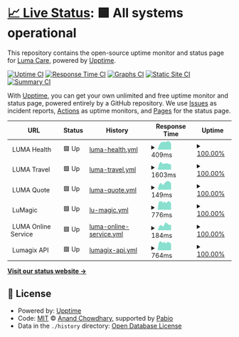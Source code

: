 # [📈 Live Status](https://luma-care.github.io/uptime-monitoring): <!--live status--> **🟩 All systems operational**

This repository contains the open-source uptime monitor and status page for [Luma Care](https://luma-care.github.io/uptime-monitoring), powered by [Upptime](https://github.com/upptime/upptime).

[![Uptime CI](https://github.com/luma-care/uptime-monitoring/workflows/Uptime%20CI/badge.svg)](https://github.com/luma-care/uptime-monitoring/actions?query=workflow%3A%22Uptime+CI%22)
[![Response Time CI](https://github.com/luma-care/uptime-monitoring/workflows/Response%20Time%20CI/badge.svg)](https://github.com/luma-care/uptime-monitoring/actions?query=workflow%3A%22Response+Time+CI%22)
[![Graphs CI](https://github.com/luma-care/uptime-monitoring/workflows/Graphs%20CI/badge.svg)](https://github.com/luma-care/uptime-monitoring/actions?query=workflow%3A%22Graphs+CI%22)
[![Static Site CI](https://github.com/luma-care/uptime-monitoring/workflows/Static%20Site%20CI/badge.svg)](https://github.com/luma-care/uptime-monitoring/actions?query=workflow%3A%22Static+Site+CI%22)
[![Summary CI](https://github.com/luma-care/uptime-monitoring/workflows/Summary%20CI/badge.svg)](https://github.com/luma-care/uptime-monitoring/actions?query=workflow%3A%22Summary+CI%22)

With [Upptime](https://upptime.js.org), you can get your own unlimited and free uptime monitor and status page, powered entirely by a GitHub repository. We use [Issues](https://github.com/luma-care/uptime-monitoring/issues) as incident reports, [Actions](https://github.com/luma-care/uptime-monitoring/actions) as uptime monitors, and [Pages](https://luma-care.github.io/uptime-monitoring) for the status page.

<!--start: status pages-->
<!-- This summary is generated by Upptime (https://github.com/upptime/upptime) -->
<!-- Do not edit this manually, your changes will be overwritten -->
<!-- prettier-ignore -->
| URL | Status | History | Response Time | Uptime |
| --- | ------ | ------- | ------------- | ------ |
| <img alt="" src="https://www.lumahealth.com/wp-content/themes/luma/images/favicon.ico" height="13"> LUMA Health | 🟩 Up | [luma-health.yml](https://github.com/luma-care/uptime-monitoring/commits/HEAD/history/luma-health.yml) | <details><summary><img alt="Response time graph" src="./graphs/luma-health/response-time-week.png" height="20"> 409ms</summary><br><a href="https://luma-care.github.io/uptime-monitoring/history/luma-health"><img alt="Response time 409" src="https://img.shields.io/endpoint?url=https%3A%2F%2Fraw.githubusercontent.com%2Fluma-care%2Fuptime-monitoring%2FHEAD%2Fapi%2Fluma-health%2Fresponse-time.json"></a><br><a href="https://luma-care.github.io/uptime-monitoring/history/luma-health"><img alt="24-hour response time 372" src="https://img.shields.io/endpoint?url=https%3A%2F%2Fraw.githubusercontent.com%2Fluma-care%2Fuptime-monitoring%2FHEAD%2Fapi%2Fluma-health%2Fresponse-time-day.json"></a><br><a href="https://luma-care.github.io/uptime-monitoring/history/luma-health"><img alt="7-day response time 409" src="https://img.shields.io/endpoint?url=https%3A%2F%2Fraw.githubusercontent.com%2Fluma-care%2Fuptime-monitoring%2FHEAD%2Fapi%2Fluma-health%2Fresponse-time-week.json"></a><br><a href="https://luma-care.github.io/uptime-monitoring/history/luma-health"><img alt="30-day response time 409" src="https://img.shields.io/endpoint?url=https%3A%2F%2Fraw.githubusercontent.com%2Fluma-care%2Fuptime-monitoring%2FHEAD%2Fapi%2Fluma-health%2Fresponse-time-month.json"></a><br><a href="https://luma-care.github.io/uptime-monitoring/history/luma-health"><img alt="1-year response time 409" src="https://img.shields.io/endpoint?url=https%3A%2F%2Fraw.githubusercontent.com%2Fluma-care%2Fuptime-monitoring%2FHEAD%2Fapi%2Fluma-health%2Fresponse-time-year.json"></a></details> | <details><summary><a href="https://luma-care.github.io/uptime-monitoring/history/luma-health">100.00%</a></summary><a href="https://luma-care.github.io/uptime-monitoring/history/luma-health"><img alt="All-time uptime 100.00%" src="https://img.shields.io/endpoint?url=https%3A%2F%2Fraw.githubusercontent.com%2Fluma-care%2Fuptime-monitoring%2FHEAD%2Fapi%2Fluma-health%2Fuptime.json"></a><br><a href="https://luma-care.github.io/uptime-monitoring/history/luma-health"><img alt="24-hour uptime 100.00%" src="https://img.shields.io/endpoint?url=https%3A%2F%2Fraw.githubusercontent.com%2Fluma-care%2Fuptime-monitoring%2FHEAD%2Fapi%2Fluma-health%2Fuptime-day.json"></a><br><a href="https://luma-care.github.io/uptime-monitoring/history/luma-health"><img alt="7-day uptime 100.00%" src="https://img.shields.io/endpoint?url=https%3A%2F%2Fraw.githubusercontent.com%2Fluma-care%2Fuptime-monitoring%2FHEAD%2Fapi%2Fluma-health%2Fuptime-week.json"></a><br><a href="https://luma-care.github.io/uptime-monitoring/history/luma-health"><img alt="30-day uptime 100.00%" src="https://img.shields.io/endpoint?url=https%3A%2F%2Fraw.githubusercontent.com%2Fluma-care%2Fuptime-monitoring%2FHEAD%2Fapi%2Fluma-health%2Fuptime-month.json"></a><br><a href="https://luma-care.github.io/uptime-monitoring/history/luma-health"><img alt="1-year uptime 100.00%" src="https://img.shields.io/endpoint?url=https%3A%2F%2Fraw.githubusercontent.com%2Fluma-care%2Fuptime-monitoring%2FHEAD%2Fapi%2Fluma-health%2Fuptime-year.json"></a></details>
| <img alt="" src="https://www.lumahealth.com/wp-content/themes/luma/images/favicon.ico" height="13"> LUMA Travel | 🟩 Up | [luma-travel.yml](https://github.com/luma-care/uptime-monitoring/commits/HEAD/history/luma-travel.yml) | <details><summary><img alt="Response time graph" src="./graphs/luma-travel/response-time-week.png" height="20"> 1603ms</summary><br><a href="https://luma-care.github.io/uptime-monitoring/history/luma-travel"><img alt="Response time 1603" src="https://img.shields.io/endpoint?url=https%3A%2F%2Fraw.githubusercontent.com%2Fluma-care%2Fuptime-monitoring%2FHEAD%2Fapi%2Fluma-travel%2Fresponse-time.json"></a><br><a href="https://luma-care.github.io/uptime-monitoring/history/luma-travel"><img alt="24-hour response time 1341" src="https://img.shields.io/endpoint?url=https%3A%2F%2Fraw.githubusercontent.com%2Fluma-care%2Fuptime-monitoring%2FHEAD%2Fapi%2Fluma-travel%2Fresponse-time-day.json"></a><br><a href="https://luma-care.github.io/uptime-monitoring/history/luma-travel"><img alt="7-day response time 1603" src="https://img.shields.io/endpoint?url=https%3A%2F%2Fraw.githubusercontent.com%2Fluma-care%2Fuptime-monitoring%2FHEAD%2Fapi%2Fluma-travel%2Fresponse-time-week.json"></a><br><a href="https://luma-care.github.io/uptime-monitoring/history/luma-travel"><img alt="30-day response time 1603" src="https://img.shields.io/endpoint?url=https%3A%2F%2Fraw.githubusercontent.com%2Fluma-care%2Fuptime-monitoring%2FHEAD%2Fapi%2Fluma-travel%2Fresponse-time-month.json"></a><br><a href="https://luma-care.github.io/uptime-monitoring/history/luma-travel"><img alt="1-year response time 1603" src="https://img.shields.io/endpoint?url=https%3A%2F%2Fraw.githubusercontent.com%2Fluma-care%2Fuptime-monitoring%2FHEAD%2Fapi%2Fluma-travel%2Fresponse-time-year.json"></a></details> | <details><summary><a href="https://luma-care.github.io/uptime-monitoring/history/luma-travel">100.00%</a></summary><a href="https://luma-care.github.io/uptime-monitoring/history/luma-travel"><img alt="All-time uptime 100.00%" src="https://img.shields.io/endpoint?url=https%3A%2F%2Fraw.githubusercontent.com%2Fluma-care%2Fuptime-monitoring%2FHEAD%2Fapi%2Fluma-travel%2Fuptime.json"></a><br><a href="https://luma-care.github.io/uptime-monitoring/history/luma-travel"><img alt="24-hour uptime 100.00%" src="https://img.shields.io/endpoint?url=https%3A%2F%2Fraw.githubusercontent.com%2Fluma-care%2Fuptime-monitoring%2FHEAD%2Fapi%2Fluma-travel%2Fuptime-day.json"></a><br><a href="https://luma-care.github.io/uptime-monitoring/history/luma-travel"><img alt="7-day uptime 100.00%" src="https://img.shields.io/endpoint?url=https%3A%2F%2Fraw.githubusercontent.com%2Fluma-care%2Fuptime-monitoring%2FHEAD%2Fapi%2Fluma-travel%2Fuptime-week.json"></a><br><a href="https://luma-care.github.io/uptime-monitoring/history/luma-travel"><img alt="30-day uptime 100.00%" src="https://img.shields.io/endpoint?url=https%3A%2F%2Fraw.githubusercontent.com%2Fluma-care%2Fuptime-monitoring%2FHEAD%2Fapi%2Fluma-travel%2Fuptime-month.json"></a><br><a href="https://luma-care.github.io/uptime-monitoring/history/luma-travel"><img alt="1-year uptime 100.00%" src="https://img.shields.io/endpoint?url=https%3A%2F%2Fraw.githubusercontent.com%2Fluma-care%2Fuptime-monitoring%2FHEAD%2Fapi%2Fluma-travel%2Fuptime-year.json"></a></details>
| <img alt="" src="https://www.lumahealth.com/wp-content/themes/luma/images/favicon.ico" height="13"> LUMA Quote | 🟩 Up | [luma-quote.yml](https://github.com/luma-care/uptime-monitoring/commits/HEAD/history/luma-quote.yml) | <details><summary><img alt="Response time graph" src="./graphs/luma-quote/response-time-week.png" height="20"> 149ms</summary><br><a href="https://luma-care.github.io/uptime-monitoring/history/luma-quote"><img alt="Response time 149" src="https://img.shields.io/endpoint?url=https%3A%2F%2Fraw.githubusercontent.com%2Fluma-care%2Fuptime-monitoring%2FHEAD%2Fapi%2Fluma-quote%2Fresponse-time.json"></a><br><a href="https://luma-care.github.io/uptime-monitoring/history/luma-quote"><img alt="24-hour response time 120" src="https://img.shields.io/endpoint?url=https%3A%2F%2Fraw.githubusercontent.com%2Fluma-care%2Fuptime-monitoring%2FHEAD%2Fapi%2Fluma-quote%2Fresponse-time-day.json"></a><br><a href="https://luma-care.github.io/uptime-monitoring/history/luma-quote"><img alt="7-day response time 149" src="https://img.shields.io/endpoint?url=https%3A%2F%2Fraw.githubusercontent.com%2Fluma-care%2Fuptime-monitoring%2FHEAD%2Fapi%2Fluma-quote%2Fresponse-time-week.json"></a><br><a href="https://luma-care.github.io/uptime-monitoring/history/luma-quote"><img alt="30-day response time 149" src="https://img.shields.io/endpoint?url=https%3A%2F%2Fraw.githubusercontent.com%2Fluma-care%2Fuptime-monitoring%2FHEAD%2Fapi%2Fluma-quote%2Fresponse-time-month.json"></a><br><a href="https://luma-care.github.io/uptime-monitoring/history/luma-quote"><img alt="1-year response time 149" src="https://img.shields.io/endpoint?url=https%3A%2F%2Fraw.githubusercontent.com%2Fluma-care%2Fuptime-monitoring%2FHEAD%2Fapi%2Fluma-quote%2Fresponse-time-year.json"></a></details> | <details><summary><a href="https://luma-care.github.io/uptime-monitoring/history/luma-quote">100.00%</a></summary><a href="https://luma-care.github.io/uptime-monitoring/history/luma-quote"><img alt="All-time uptime 100.00%" src="https://img.shields.io/endpoint?url=https%3A%2F%2Fraw.githubusercontent.com%2Fluma-care%2Fuptime-monitoring%2FHEAD%2Fapi%2Fluma-quote%2Fuptime.json"></a><br><a href="https://luma-care.github.io/uptime-monitoring/history/luma-quote"><img alt="24-hour uptime 100.00%" src="https://img.shields.io/endpoint?url=https%3A%2F%2Fraw.githubusercontent.com%2Fluma-care%2Fuptime-monitoring%2FHEAD%2Fapi%2Fluma-quote%2Fuptime-day.json"></a><br><a href="https://luma-care.github.io/uptime-monitoring/history/luma-quote"><img alt="7-day uptime 100.00%" src="https://img.shields.io/endpoint?url=https%3A%2F%2Fraw.githubusercontent.com%2Fluma-care%2Fuptime-monitoring%2FHEAD%2Fapi%2Fluma-quote%2Fuptime-week.json"></a><br><a href="https://luma-care.github.io/uptime-monitoring/history/luma-quote"><img alt="30-day uptime 100.00%" src="https://img.shields.io/endpoint?url=https%3A%2F%2Fraw.githubusercontent.com%2Fluma-care%2Fuptime-monitoring%2FHEAD%2Fapi%2Fluma-quote%2Fuptime-month.json"></a><br><a href="https://luma-care.github.io/uptime-monitoring/history/luma-quote"><img alt="1-year uptime 100.00%" src="https://img.shields.io/endpoint?url=https%3A%2F%2Fraw.githubusercontent.com%2Fluma-care%2Fuptime-monitoring%2FHEAD%2Fapi%2Fluma-quote%2Fuptime-year.json"></a></details>
| <img alt="" src="https://www.lumahealth.com/wp-content/themes/luma/images/favicon.ico" height="13"> LuMagic | 🟩 Up | [lu-magic.yml](https://github.com/luma-care/uptime-monitoring/commits/HEAD/history/lu-magic.yml) | <details><summary><img alt="Response time graph" src="./graphs/lu-magic/response-time-week.png" height="20"> 776ms</summary><br><a href="https://luma-care.github.io/uptime-monitoring/history/lu-magic"><img alt="Response time 776" src="https://img.shields.io/endpoint?url=https%3A%2F%2Fraw.githubusercontent.com%2Fluma-care%2Fuptime-monitoring%2FHEAD%2Fapi%2Flu-magic%2Fresponse-time.json"></a><br><a href="https://luma-care.github.io/uptime-monitoring/history/lu-magic"><img alt="24-hour response time 703" src="https://img.shields.io/endpoint?url=https%3A%2F%2Fraw.githubusercontent.com%2Fluma-care%2Fuptime-monitoring%2FHEAD%2Fapi%2Flu-magic%2Fresponse-time-day.json"></a><br><a href="https://luma-care.github.io/uptime-monitoring/history/lu-magic"><img alt="7-day response time 776" src="https://img.shields.io/endpoint?url=https%3A%2F%2Fraw.githubusercontent.com%2Fluma-care%2Fuptime-monitoring%2FHEAD%2Fapi%2Flu-magic%2Fresponse-time-week.json"></a><br><a href="https://luma-care.github.io/uptime-monitoring/history/lu-magic"><img alt="30-day response time 776" src="https://img.shields.io/endpoint?url=https%3A%2F%2Fraw.githubusercontent.com%2Fluma-care%2Fuptime-monitoring%2FHEAD%2Fapi%2Flu-magic%2Fresponse-time-month.json"></a><br><a href="https://luma-care.github.io/uptime-monitoring/history/lu-magic"><img alt="1-year response time 776" src="https://img.shields.io/endpoint?url=https%3A%2F%2Fraw.githubusercontent.com%2Fluma-care%2Fuptime-monitoring%2FHEAD%2Fapi%2Flu-magic%2Fresponse-time-year.json"></a></details> | <details><summary><a href="https://luma-care.github.io/uptime-monitoring/history/lu-magic">100.00%</a></summary><a href="https://luma-care.github.io/uptime-monitoring/history/lu-magic"><img alt="All-time uptime 100.00%" src="https://img.shields.io/endpoint?url=https%3A%2F%2Fraw.githubusercontent.com%2Fluma-care%2Fuptime-monitoring%2FHEAD%2Fapi%2Flu-magic%2Fuptime.json"></a><br><a href="https://luma-care.github.io/uptime-monitoring/history/lu-magic"><img alt="24-hour uptime 100.00%" src="https://img.shields.io/endpoint?url=https%3A%2F%2Fraw.githubusercontent.com%2Fluma-care%2Fuptime-monitoring%2FHEAD%2Fapi%2Flu-magic%2Fuptime-day.json"></a><br><a href="https://luma-care.github.io/uptime-monitoring/history/lu-magic"><img alt="7-day uptime 100.00%" src="https://img.shields.io/endpoint?url=https%3A%2F%2Fraw.githubusercontent.com%2Fluma-care%2Fuptime-monitoring%2FHEAD%2Fapi%2Flu-magic%2Fuptime-week.json"></a><br><a href="https://luma-care.github.io/uptime-monitoring/history/lu-magic"><img alt="30-day uptime 100.00%" src="https://img.shields.io/endpoint?url=https%3A%2F%2Fraw.githubusercontent.com%2Fluma-care%2Fuptime-monitoring%2FHEAD%2Fapi%2Flu-magic%2Fuptime-month.json"></a><br><a href="https://luma-care.github.io/uptime-monitoring/history/lu-magic"><img alt="1-year uptime 100.00%" src="https://img.shields.io/endpoint?url=https%3A%2F%2Fraw.githubusercontent.com%2Fluma-care%2Fuptime-monitoring%2FHEAD%2Fapi%2Flu-magic%2Fuptime-year.json"></a></details>
| <img alt="" src="https://www.lumahealth.com/wp-content/themes/luma/images/favicon.ico" height="13"> LUMA Online Service | 🟩 Up | [luma-online-service.yml](https://github.com/luma-care/uptime-monitoring/commits/HEAD/history/luma-online-service.yml) | <details><summary><img alt="Response time graph" src="./graphs/luma-online-service/response-time-week.png" height="20"> 184ms</summary><br><a href="https://luma-care.github.io/uptime-monitoring/history/luma-online-service"><img alt="Response time 184" src="https://img.shields.io/endpoint?url=https%3A%2F%2Fraw.githubusercontent.com%2Fluma-care%2Fuptime-monitoring%2FHEAD%2Fapi%2Fluma-online-service%2Fresponse-time.json"></a><br><a href="https://luma-care.github.io/uptime-monitoring/history/luma-online-service"><img alt="24-hour response time 162" src="https://img.shields.io/endpoint?url=https%3A%2F%2Fraw.githubusercontent.com%2Fluma-care%2Fuptime-monitoring%2FHEAD%2Fapi%2Fluma-online-service%2Fresponse-time-day.json"></a><br><a href="https://luma-care.github.io/uptime-monitoring/history/luma-online-service"><img alt="7-day response time 184" src="https://img.shields.io/endpoint?url=https%3A%2F%2Fraw.githubusercontent.com%2Fluma-care%2Fuptime-monitoring%2FHEAD%2Fapi%2Fluma-online-service%2Fresponse-time-week.json"></a><br><a href="https://luma-care.github.io/uptime-monitoring/history/luma-online-service"><img alt="30-day response time 184" src="https://img.shields.io/endpoint?url=https%3A%2F%2Fraw.githubusercontent.com%2Fluma-care%2Fuptime-monitoring%2FHEAD%2Fapi%2Fluma-online-service%2Fresponse-time-month.json"></a><br><a href="https://luma-care.github.io/uptime-monitoring/history/luma-online-service"><img alt="1-year response time 184" src="https://img.shields.io/endpoint?url=https%3A%2F%2Fraw.githubusercontent.com%2Fluma-care%2Fuptime-monitoring%2FHEAD%2Fapi%2Fluma-online-service%2Fresponse-time-year.json"></a></details> | <details><summary><a href="https://luma-care.github.io/uptime-monitoring/history/luma-online-service">100.00%</a></summary><a href="https://luma-care.github.io/uptime-monitoring/history/luma-online-service"><img alt="All-time uptime 100.00%" src="https://img.shields.io/endpoint?url=https%3A%2F%2Fraw.githubusercontent.com%2Fluma-care%2Fuptime-monitoring%2FHEAD%2Fapi%2Fluma-online-service%2Fuptime.json"></a><br><a href="https://luma-care.github.io/uptime-monitoring/history/luma-online-service"><img alt="24-hour uptime 100.00%" src="https://img.shields.io/endpoint?url=https%3A%2F%2Fraw.githubusercontent.com%2Fluma-care%2Fuptime-monitoring%2FHEAD%2Fapi%2Fluma-online-service%2Fuptime-day.json"></a><br><a href="https://luma-care.github.io/uptime-monitoring/history/luma-online-service"><img alt="7-day uptime 100.00%" src="https://img.shields.io/endpoint?url=https%3A%2F%2Fraw.githubusercontent.com%2Fluma-care%2Fuptime-monitoring%2FHEAD%2Fapi%2Fluma-online-service%2Fuptime-week.json"></a><br><a href="https://luma-care.github.io/uptime-monitoring/history/luma-online-service"><img alt="30-day uptime 100.00%" src="https://img.shields.io/endpoint?url=https%3A%2F%2Fraw.githubusercontent.com%2Fluma-care%2Fuptime-monitoring%2FHEAD%2Fapi%2Fluma-online-service%2Fuptime-month.json"></a><br><a href="https://luma-care.github.io/uptime-monitoring/history/luma-online-service"><img alt="1-year uptime 100.00%" src="https://img.shields.io/endpoint?url=https%3A%2F%2Fraw.githubusercontent.com%2Fluma-care%2Fuptime-monitoring%2FHEAD%2Fapi%2Fluma-online-service%2Fuptime-year.json"></a></details>
| <img alt="" src="https://www.lumahealth.com/wp-content/themes/luma/images/favicon.ico" height="13"> Lumagix API | 🟩 Up | [lumagix-api.yml](https://github.com/luma-care/uptime-monitoring/commits/HEAD/history/lumagix-api.yml) | <details><summary><img alt="Response time graph" src="./graphs/lumagix-api/response-time-week.png" height="20"> 764ms</summary><br><a href="https://luma-care.github.io/uptime-monitoring/history/lumagix-api"><img alt="Response time 764" src="https://img.shields.io/endpoint?url=https%3A%2F%2Fraw.githubusercontent.com%2Fluma-care%2Fuptime-monitoring%2FHEAD%2Fapi%2Flumagix-api%2Fresponse-time.json"></a><br><a href="https://luma-care.github.io/uptime-monitoring/history/lumagix-api"><img alt="24-hour response time 610" src="https://img.shields.io/endpoint?url=https%3A%2F%2Fraw.githubusercontent.com%2Fluma-care%2Fuptime-monitoring%2FHEAD%2Fapi%2Flumagix-api%2Fresponse-time-day.json"></a><br><a href="https://luma-care.github.io/uptime-monitoring/history/lumagix-api"><img alt="7-day response time 764" src="https://img.shields.io/endpoint?url=https%3A%2F%2Fraw.githubusercontent.com%2Fluma-care%2Fuptime-monitoring%2FHEAD%2Fapi%2Flumagix-api%2Fresponse-time-week.json"></a><br><a href="https://luma-care.github.io/uptime-monitoring/history/lumagix-api"><img alt="30-day response time 764" src="https://img.shields.io/endpoint?url=https%3A%2F%2Fraw.githubusercontent.com%2Fluma-care%2Fuptime-monitoring%2FHEAD%2Fapi%2Flumagix-api%2Fresponse-time-month.json"></a><br><a href="https://luma-care.github.io/uptime-monitoring/history/lumagix-api"><img alt="1-year response time 764" src="https://img.shields.io/endpoint?url=https%3A%2F%2Fraw.githubusercontent.com%2Fluma-care%2Fuptime-monitoring%2FHEAD%2Fapi%2Flumagix-api%2Fresponse-time-year.json"></a></details> | <details><summary><a href="https://luma-care.github.io/uptime-monitoring/history/lumagix-api">100.00%</a></summary><a href="https://luma-care.github.io/uptime-monitoring/history/lumagix-api"><img alt="All-time uptime 100.00%" src="https://img.shields.io/endpoint?url=https%3A%2F%2Fraw.githubusercontent.com%2Fluma-care%2Fuptime-monitoring%2FHEAD%2Fapi%2Flumagix-api%2Fuptime.json"></a><br><a href="https://luma-care.github.io/uptime-monitoring/history/lumagix-api"><img alt="24-hour uptime 100.00%" src="https://img.shields.io/endpoint?url=https%3A%2F%2Fraw.githubusercontent.com%2Fluma-care%2Fuptime-monitoring%2FHEAD%2Fapi%2Flumagix-api%2Fuptime-day.json"></a><br><a href="https://luma-care.github.io/uptime-monitoring/history/lumagix-api"><img alt="7-day uptime 100.00%" src="https://img.shields.io/endpoint?url=https%3A%2F%2Fraw.githubusercontent.com%2Fluma-care%2Fuptime-monitoring%2FHEAD%2Fapi%2Flumagix-api%2Fuptime-week.json"></a><br><a href="https://luma-care.github.io/uptime-monitoring/history/lumagix-api"><img alt="30-day uptime 100.00%" src="https://img.shields.io/endpoint?url=https%3A%2F%2Fraw.githubusercontent.com%2Fluma-care%2Fuptime-monitoring%2FHEAD%2Fapi%2Flumagix-api%2Fuptime-month.json"></a><br><a href="https://luma-care.github.io/uptime-monitoring/history/lumagix-api"><img alt="1-year uptime 100.00%" src="https://img.shields.io/endpoint?url=https%3A%2F%2Fraw.githubusercontent.com%2Fluma-care%2Fuptime-monitoring%2FHEAD%2Fapi%2Flumagix-api%2Fuptime-year.json"></a></details>

<!--end: status pages-->

[**Visit our status website →**](https://luma-care.github.io/uptime-monitoring)

## 📄 License

- Powered by: [Upptime](https://github.com/upptime/upptime)
- Code: [MIT](./LICENSE) © [Anand Chowdhary](https://anandchowdhary.com), supported by [Pabio](https://pabio.com)
- Data in the `./history` directory: [Open Database License](https://opendatacommons.org/licenses/odbl/1-0/)
